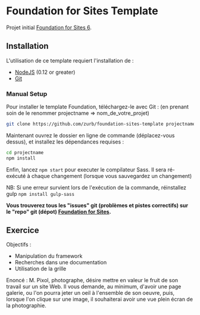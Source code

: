 # Foundation for Sites Template

Projet initial [Foundation for Sites 6](http://foundation.zurb.com/sites). 

## Installation

L'utilisation de ce template requiert l'installation de :

- [NodeJS](https://nodejs.org/en/) (0.12 or greater)
- [Git](https://git-scm.com/)


### Manual Setup

Pour installer le template Foundation, téléchargez-le avec Git :
(en prenant soin de le renommer projectname => nom_de_votre_projet)

```bash
git clone https://github.com/zurb/foundation-sites-template projectname
```

Maintenant ouvrez le dossier en ligne de commande (déplacez-vous dessus), et installez les dépendances requises :

```bash
cd projectname
npm install
```

Enfin, lancez `npm start` pour executer le compilateur Sass. Il sera ré-exécuté à chaque changement (lorsque vous sauvegardez un changement)

NB: Si une erreur survient lors de l'exécution de la commande, réinstallez gulp `npm install gulp-sass`

**Vous trouverez tous les "issues" git (problèmes et pistes correctifs) sur le "repo" git (dépot) [Foundation for Sites](https://github.com/zurb/foundation-sites/issues).**

## Exercice

Objectifs : 
- Manipulation du framework
- Recherches dans une documentation
- Utilisation de la grille 

Enoncé :
M. Pixol, photographe, désire mettre en valeur le fruit de son travail sur un site Web.
Il vous demande, au minimum, d'avoir une page galerie, ou l'on pourra jeter un oeil à l'ensemble de son oeuvre, puis, lorsque l'on clique sur une image, il souhaiterai avoir une vue plein écran de la photographie.